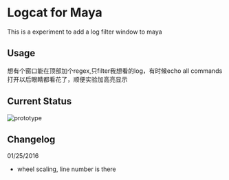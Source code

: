 Logcat for Maya
===================

This is a experiment to add a log filter window to maya

Usage
------------------


想有个窗口能在顶部加个regex,只filter我想看的log，有时候echo all commands打开以后眼睛都看花了，顺便实验加高亮显示


Current Status
------------------


![prototype](http://i.imgur.com/OgD27N6.gif)


Changelog
------------------


01/25/2016
* wheel scaling, line number is there

